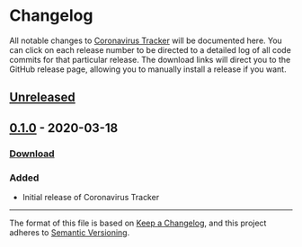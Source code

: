 # Changelog

All notable changes to [Coronavirus Tracker](https://ankiweb.net/shared/info/) will be documented here. You can click on each release number to be directed to a detailed log of all code commits for that particular release. The download links will direct you to the GitHub release page, allowing you to manually install a release if you want.

## [Unreleased]

## [0.1.0] - 2020-03-18

### [Download](https://github.com/glutanimate/coronavirus-tracker/releases/tag/v0.1.0)

### Added

- Initial release of Coronavirus Tracker

[Unreleased]: https://github.com/glutanimate/coronavirus-tracker/compare/v0.1.0...HEAD
[0.1.0]: https://github.com/glutanimate/coronavirus-tracker/releases/tag/v0.1.0

-----

The format of this file is based on [Keep a Changelog](https://keepachangelog.com/en/1.0.0/), and this project adheres to [Semantic Versioning](https://semver.org/spec/v2.0.0.html).